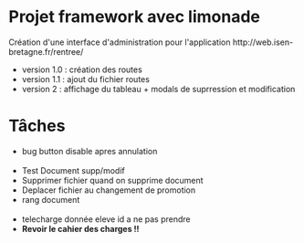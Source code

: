 <h1>Projet framework avec limonade</h1>
Création d'une interface d'administration pour l'application http://web.isen-bretagne.fr/rentree/
<br/>
<ul>
	<li>version 1.0 : création des routes</li>
	<li>version 1.1 : ajout du fichier routes</li>
	<li>version 2 : affichage du tableau + modals de suprression et modification</li>
</ul>
<h1>Tâches</h1>

<ul>
	<li>bug button disable apres annulation</li><br/>
	<li>Test Document supp/modif</li>
	<li>Supprimer fichier quand on supprime document</li>
	<li>Deplacer fichier au changement de promotion</li>
	<li>rang document</li><br/>
	<li>telecharge donnée eleve id a ne pas prendre</li>
	<li><strong>Revoir le cahier des charges !!</strong></li>
</ul>

